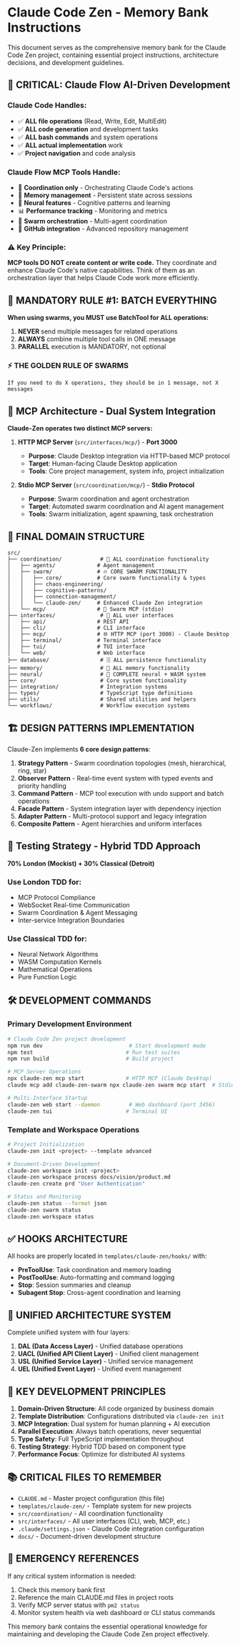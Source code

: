 # Claude Code Zen - Memory Bank Instructions

This document serves as the comprehensive memory bank for the Claude Code Zen project, containing essential project instructions, architecture decisions, and development guidelines.

## 🚀 CRITICAL: Claude Flow AI-Driven Development

### Claude Code Handles:
- ✅ **ALL file operations** (Read, Write, Edit, MultiEdit)
- ✅ **ALL code generation** and development tasks
- ✅ **ALL bash commands** and system operations
- ✅ **ALL actual implementation** work
- ✅ **Project navigation** and code analysis

### Claude Flow MCP Tools Handle:
- 🧠 **Coordination only** - Orchestrating Claude Code's actions
- 💾 **Memory management** - Persistent state across sessions
- 🤖 **Neural features** - Cognitive patterns and learning
- 📊 **Performance tracking** - Monitoring and metrics
- 🐝 **Swarm orchestration** - Multi-agent coordination
- 🔗 **GitHub integration** - Advanced repository management

### ⚠️ Key Principle:
**MCP tools DO NOT create content or write code.** They coordinate and enhance Claude Code's native capabilities. Think of them as an orchestration layer that helps Claude Code work more efficiently.

## 🚨 MANDATORY RULE #1: BATCH EVERYTHING

**When using swarms, you MUST use BatchTool for ALL operations:**

1. **NEVER** send multiple messages for related operations
2. **ALWAYS** combine multiple tool calls in ONE message
3. **PARALLEL** execution is MANDATORY, not optional

### ⚡ THE GOLDEN RULE OF SWARMS

```
If you need to do X operations, they should be in 1 message, not X messages
```

## 🔗 MCP Architecture - Dual System Integration

**Claude-Zen operates two distinct MCP servers:**

1. **HTTP MCP Server** (`src/interfaces/mcp/`) - **Port 3000**
   - **Purpose**: Claude Desktop integration via HTTP-based MCP protocol
   - **Target**: Human-facing Claude Desktop application
   - **Tools**: Core project management, system info, project initialization

2. **Stdio MCP Server** (`src/coordination/mcp/`) - **Stdio Protocol**
   - **Purpose**: Swarm coordination and agent orchestration
   - **Target**: Automated swarm coordination and AI agent management
   - **Tools**: Swarm initialization, agent spawning, task orchestration

## 📁 **FINAL DOMAIN STRUCTURE**

```
src/
├── coordination/            # 🚀 ALL coordination functionality
│   ├── agents/             # Agent management
│   ├── swarm/              # 🔥 CORE SWARM FUNCTIONALITY
│   │   ├── core/           # Core swarm functionality & types
│   │   ├── chaos-engineering/
│   │   ├── cognitive-patterns/
│   │   ├── connection-management/
│   │   └── claude-zen/     # Enhanced Claude Zen integration
│   └── mcp/                # 🎯 Swarm MCP (stdio)
├── interfaces/              # 🔌 ALL user interfaces
│   ├── api/                # REST API
│   ├── cli/                # CLI interface
│   ├── mcp/                # 🌐 HTTP MCP (port 3000) - Claude Desktop
│   ├── terminal/           # Terminal interface
│   ├── tui/                # TUI interface
│   └── web/                # Web interface
├── database/                # 🗄️ ALL persistence functionality
├── memory/                  # 🧠 ALL memory functionality
├── neural/                  # 🤖 COMPLETE neural + WASM system
├── core/                    # Core system functionality
├── integration/             # Integration systems
├── types/                   # TypeScript type definitions
├── utils/                   # Shared utilities and helpers
└── workflows/               # Workflow execution systems
```

## 🏗️ **DESIGN PATTERNS IMPLEMENTATION**

Claude-Zen implements **6 core design patterns**:

1. **Strategy Pattern** - Swarm coordination topologies (mesh, hierarchical, ring, star)
2. **Observer Pattern** - Real-time event system with typed events and priority handling
3. **Command Pattern** - MCP tool execution with undo support and batch operations
4. **Facade Pattern** - System integration layer with dependency injection
5. **Adapter Pattern** - Multi-protocol support and legacy integration
6. **Composite Pattern** - Agent hierarchies and uniform interfaces

## 🧪 Testing Strategy - Hybrid TDD Approach

**70% London (Mockist) + 30% Classical (Detroit)**

### Use London TDD for:
- MCP Protocol Compliance
- WebSocket Real-time Communication
- Swarm Coordination & Agent Messaging
- Inter-service Integration Boundaries

### Use Classical TDD for:
- Neural Network Algorithms
- WASM Computation Kernels
- Mathematical Operations
- Pure Function Logic

## 🛠️ **DEVELOPMENT COMMANDS**

### Primary Development Environment
```bash
# Claude Code Zen project development
npm run dev                           # Start development mode
npm test                             # Run test suites
npm run build                        # Build project

# MCP Server Operations
npx claude-zen mcp start             # HTTP MCP (Claude Desktop)
claude mcp add claude-zen-swarm npx claude-zen swarm mcp start  # Stdio MCP

# Multi-Interface Startup
claude-zen web start --daemon         # Web dashboard (port 3456)
claude-zen tui                       # Terminal UI
```

### Template and Workspace Operations
```bash
# Project Initialization
claude-zen init <project> --template advanced

# Document-Driven Development
claude-zen workspace init <project>
claude-zen workspace process docs/vision/product.md
claude-zen create prd "User Authentication"

# Status and Monitoring
claude-zen status --format json
claude-zen swarm status
claude-zen workspace status
```

## ✅ **HOOKS ARCHITECTURE**

All hooks are properly located in `templates/claude-zen/hooks/` with:
- **PreToolUse**: Task coordination and memory loading
- **PostToolUse**: Auto-formatting and command logging
- **Stop**: Session summaries and cleanup
- **Subagent Stop**: Cross-agent coordination and learning

## 🌟 **UNIFIED ARCHITECTURE SYSTEM**

Complete unified system with four layers:
1. **DAL (Data Access Layer)** - Unified database operations
2. **UACL (Unified API Client Layer)** - Unified client management
3. **USL (Unified Service Layer)** - Unified service management
4. **UEL (Unified Event Layer)** - Unified event management

## 🎯 **KEY DEVELOPMENT PRINCIPLES**

1. **Domain-Driven Structure**: All code organized by business domain
2. **Template Distribution**: Configurations distributed via `claude-zen init`
3. **MCP Integration**: Dual system for human planning + AI execution
4. **Parallel Execution**: Always batch operations, never sequential
5. **Type Safety**: Full TypeScript implementation throughout
6. **Testing Strategy**: Hybrid TDD based on component type
7. **Performance Focus**: Optimize for distributed AI systems

## 📚 **CRITICAL FILES TO REMEMBER**

- `CLAUDE.md` - Master project configuration (this file)
- `templates/claude-zen/` - Template system for new projects
- `src/coordination/` - All coordination functionality
- `src/interfaces/` - All user interfaces (CLI, web, MCP, etc.)
- `.claude/settings.json` - Claude Code integration configuration
- `docs/` - Document-driven development structure

## 🚨 **EMERGENCY REFERENCES**

If any critical system information is needed:
1. Check this memory bank first
2. Reference the main CLAUDE.md files in project roots
3. Verify MCP server status with `pm2 status`
4. Monitor system health via web dashboard or CLI status commands

This memory bank contains the essential operational knowledge for maintaining and developing the Claude Code Zen project effectively.